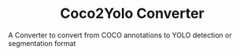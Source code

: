 <div align = "center">
  <h1>Coco2Yolo Converter</h1>
</div>
<p>A Converter to convert from COCO annotations to YOLO detection or segmentation format</p>

